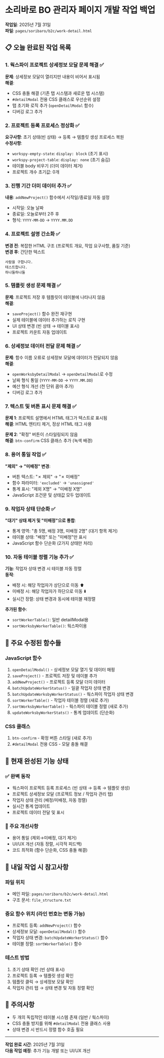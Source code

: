 # 소리바로 BO 관리자 페이지 개발 작업 백업
**작업일**: 2025년 7월 31일  
**파일**: `pages/soribaro/b2c/work-detail.html`

## 📋 오늘 완료된 작업 목록

### 1. 웍스파이 프로젝트 상세정보 모달 문제 해결 ✅
**문제**: 상세정보 모달이 열리지만 내용이 비어서 표시됨  
**해결**: 
- CSS 충돌 해결 (기존 탭 시스템과 새로운 탭 시스템)
- `#detailModal` 전용 CSS 클래스로 우선순위 설정
- 탭 초기화 로직 추가 (`openDetailModal` 함수)
- 디버깅 로그 추가

### 2. 프로젝트 등록 프로세스 정상화 ✅
**요구사항**: 초기 상태(빈 상태) → 등록 → 템플릿 생성 프로세스 복원  
**수정사항**:
- `workspy-empty-state`: `display: block` (초기 표시)
- `workspy-project-table`: `display: none` (초기 숨김)
- 테이블 body 비우기 (더미 데이터 제거)
- 프로젝트 개수 초기값: 0개

### 3. 진행 기간 더미 데이터 추가 ✅
**내용**: `addNewProject()` 함수에서 시작일/종료일 자동 설정
- 시작일: 오늘 날짜
- 종료일: 오늘로부터 2주 후
- 형식: `YYYY-MM-DD` → `YYYY.MM.DD`

### 4. 프로젝트 설명 간소화 ✅
**변경 전**: 복잡한 HTML 구조 (프로젝트 개요, 작업 요구사항, 품질 기준)  
**변경 후**: 간단한 텍스트
```
사람을 구합니다.
테스트합니다.
하나둘하나둘
```

### 5. 템플릿 생성 문제 해결 ✅
**문제**: 프로젝트 저장 후 템플릿이 테이블에 나타나지 않음  
**해결**:
- `saveProject()` 함수 완전 재구현
- 실제 테이블에 데이터 추가하는 로직 구현
- UI 상태 변경 (빈 상태 → 테이블 표시)
- 프로젝트 카운트 자동 업데이트

### 6. 상세정보 데이터 전달 문제 해결 ✅
**문제**: 함수 이름 오류로 상세정보 모달에 데이터가 전달되지 않음  
**해결**:
- `openWorksbyDetailModal` → `openDetailModal`로 수정
- 날짜 형식 통일 (`YYYY-MM-DD` → `YYYY.MM.DD`)
- 예산 형식 개선 (천 단위 콤마 추가)
- 디버깅 로그 추가

### 7. 텍스트 및 버튼 표시 문제 해결 ✅
**문제 1**: 프로젝트 설명에서 HTML 태그가 텍스트로 표시됨  
**해결**: HTML 엔티티 제거, 정상 HTML 태그 사용

**문제 2**: "확정" 버튼이 스타일링되지 않음  
**해결**: `btn-confirm` CSS 클래스 추가 (녹색 배경)

### 8. 용어 통일 작업 ✅
**"제외" → "미배정" 변경**:
- 버튼 텍스트: "✗ 제외" → "✗ 미배정"
- 함수 파라미터: `'excluded'` → `'unassigned'`
- 통계 표시: "제외 X명" → "미배정 X명"
- JavaScript 조건문 및 상태값 모두 업데이트

### 9. 작업자 상태 단순화 ✅
**"대기" 상태 제거 및 "미배정"으로 통합**:
- 통계 영역: "총 5명, 배정 3명, 미배정 2명" (대기 항목 제거)
- 테이블 상태: "배정" 또는 "미배정"만 표시
- JavaScript 함수 단순화 (2가지 상태만 처리)

### 10. 자동 테이블 정렬 기능 추가 ✅
**기능**: 작업자 상태 변경 시 테이블 자동 정렬  
**동작**:
- 배정 시: 해당 작업자가 상단으로 이동 ⬆️
- 미배정 시: 해당 작업자가 하단으로 이동 ⬇️
- 실시간 정렬: 상태 변경과 동시에 테이블 재정렬

**추가된 함수**:
- `sortWorkerTable()`: 일반 detailModal용
- `sortWorksbyWorkerTable()`: 웍스파이용

## 🔧 주요 수정된 함수들

### JavaScript 함수
1. `openDetailModal()` - 상세정보 모달 열기 및 데이터 매핑
2. `saveProject()` - 프로젝트 저장 및 테이블 추가
3. `addNewProject()` - 프로젝트 등록 모달 더미 데이터
4. `batchUpdateWorkerStatus()` - 일괄 작업자 상태 변경
5. `batchUpdateWorksbyWorkerStatus()` - 웍스파이 작업자 상태 변경
6. `sortWorkerTable()` - 작업자 테이블 정렬 (새로 추가)
7. `sortWorksbyWorkerTable()` - 웍스파이 테이블 정렬 (새로 추가)
8. `updateWorksbyWorkerStats()` - 통계 업데이트 (단순화)

### CSS 클래스
1. `btn-confirm` - 확정 버튼 스타일 (새로 추가)
2. `#detailModal` 전용 CSS - 모달 충돌 해결

## 🎯 현재 완성된 기능 상태

### ✅ 완벽 동작
- 웍스파이 프로젝트 등록 프로세스 (빈 상태 → 등록 → 템플릿 생성)
- 프로젝트 상세정보 모달 (프로젝트 정보 / 작업자 관리 탭)
- 작업자 상태 관리 (배정/미배정, 자동 정렬)
- 실시간 통계 업데이트
- 프로젝트 데이터 전달 및 표시

### 🔄 주요 개선사항
- 용어 통일 (제외→미배정, 대기 제거)
- UI/UX 개선 (자동 정렬, 시각적 피드백)
- 코드 최적화 (함수 단순화, CSS 충돌 해결)

## 📝 내일 작업 시 참고사항

### 파일 위치
- 메인 파일: `pages/soribaro/b2c/work-detail.html`
- 구조 문서: `file_structure.txt`

### 중요 함수 위치 (라인 번호는 변동 가능)
- 프로젝트 등록: `addNewProject()` 함수
- 상세정보 모달: `openDetailModal()` 함수  
- 작업자 상태 변경: `batchUpdateWorkerStatus()` 함수
- 테이블 정렬: `sortWorkerTable()` 함수

### 테스트 방법
1. 초기 상태 확인 (빈 상태 표시)
2. 프로젝트 등록 → 템플릿 생성 확인
3. 템플릿 클릭 → 상세정보 모달 확인
4. 작업자 관리 탭 → 상태 변경 및 자동 정렬 확인

## 🚨 주의사항
- 두 개의 독립적인 테이블 시스템 존재 (일반 / 웍스파이)
- CSS 충돌 방지를 위해 `#detailModal` 전용 클래스 사용
- 상태 변경 시 반드시 정렬 함수 호출 필요

---
**작업 완료 시간**: 2025년 7월 31일  
**다음 작업 예정**: 추가 기능 개발 또는 UI/UX 개선